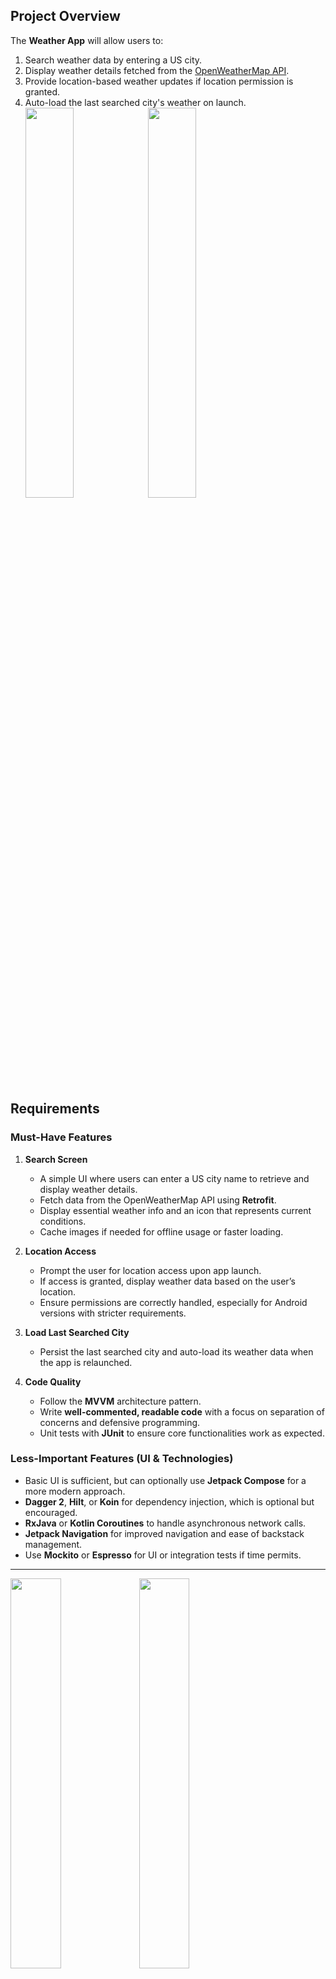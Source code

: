 ## Project Overview

The **Weather App** will allow users to:
1. Search weather data by entering a US city.
2. Display weather details fetched from the [OpenWeatherMap API](https://openweathermap.org/api).
3. Provide location-based weather updates if location permission is granted.
4. Auto-load the last searched city's weather on launch.
<img src="1.png" width="40%"/></a>
<img src="2.png" width="40%"/></a>
## Requirements

### Must-Have Features

1. **Search Screen**
   - A simple UI where users can enter a US city name to retrieve and display weather details.
   - Fetch data from the OpenWeatherMap API using **Retrofit**.
   - Display essential weather info and an icon that represents current conditions.
   - Cache images if needed for offline usage or faster loading.

2. **Location Access**
   - Prompt the user for location access upon app launch.
   - If access is granted, display weather data based on the user’s location.
   - Ensure permissions are correctly handled, especially for Android versions with stricter requirements.

3. **Load Last Searched City**
   - Persist the last searched city and auto-load its weather data when the app is relaunched.

4. **Code Quality**
   - Follow the **MVVM** architecture pattern.
   - Write **well-commented, readable code** with a focus on separation of concerns and defensive programming.
   - Unit tests with **JUnit** to ensure core functionalities work as expected.

### Less-Important Features (UI & Technologies)

- Basic UI is sufficient, but can optionally use **Jetpack Compose** for a more modern approach.
- **Dagger 2**, **Hilt**, or **Koin** for dependency injection, which is optional but encouraged.
- **RxJava** or **Kotlin Coroutines** to handle asynchronous network calls.
- **Jetpack Navigation** for improved navigation and ease of backstack management.
- Use **Mockito** or **Espresso** for UI or integration tests if time permits.

---
<img src="4.png" width="40%"/></a>
<img src="5.png" width="40%"/></a>

## Project Structure

### 1. **Model-View-ViewModel (MVVM)**

   - **Model**: Represents data and handles API calls.
   - **ViewModel**: Manages UI-related data in a lifecycle-conscious way.
   - **View**: Activity or Fragment that observes data from ViewModel and displays it.

### 2. **Network Layer**

   - **Retrofit**: To handle API calls to OpenWeatherMap.
   - **Kotlin Coroutines**: For asynchronous calls, although RxJava can be used if preferred.
   - **Caching**: Use image caching with Glide or Coil for weather icons.

### 3. **Permissions**

   - Handle location permission requests properly, especially for Android 11+.
   - Provide fallbacks in case permissions are denied.

### 4. **Persistence**

   - Store the last searched city in shared preferences or a local database.
   - Retrieve and display this data upon app startup if no new location data is available.

---

## Suggested Libraries

1. **Network**: Retrofit for API calls
2. **Concurrency**: Coroutines (Kotlin) or RxJava (optional)
3. **Dependency Injection**: Hilt (preferred), Dagger 2, or Koin
4. **Image Loading**: Glide or Coil
5. **Testing**: JUnit, Mockito (optional), Espresso (optional)

---

## Implementation Outline

1. **Initialize the App and Setup Permissions**
   - On launch, check for location permissions.
   - If granted, get the location and call OpenWeatherMap API for current location weather.
   - If not, display the last searched city weather or prompt the user to search for a city.

2. **Weather Search Screen**
   - Input field for users to enter a city name.
   - Display weather details after calling the OpenWeatherMap API.
   - Show a weather icon with caching for efficiency.

3. **ViewModel and LiveData**
   - Use `LiveData` to observe data changes and update UI accordingly.
   - Handle data loading, success, and error states gracefully.

4. **Data Caching and Offline Support**
   - Cache images with Glide or Coil.
   - Persist the last searched city data using SharedPreferences.

5. **Testing**
   - Unit tests with JUnit for ViewModel and API calls.
   - (Optional) UI tests with Espresso or Mockito.

---

## Sample Code Snippets

### 1. Fetching Data with Retrofit

```kotlin
interface WeatherApiService {
    @GET("weather")
    suspend fun getWeatherByCity(
        @Query("q") city: String,
        @Query("appid") apiKey: String
    ): WeatherResponse
}
```

### 2. ViewModel with Coroutines

```kotlin
class WeatherViewModel(private val repository: WeatherRepository) : ViewModel() {
    private val _weatherData = MutableLiveData<WeatherData>()
    val weatherData: LiveData<WeatherData> get() = _weatherData

    fun fetchWeather(city: String) {
        viewModelScope.launch {
            try {
                val result = repository.getWeather(city)
                _weatherData.value = result
            } catch (e: Exception) {
                // Handle error
            }
        }
    }
}
```

### 3. Caching Images with Coil

```kotlin
Image(
    painter = rememberImagePainter(
        data = weatherIconUrl,
        builder = {
            crossfade(true)
            placeholder(R.drawable.placeholder)
        }
    ),
    contentDescription = "Weather Icon"
)
```